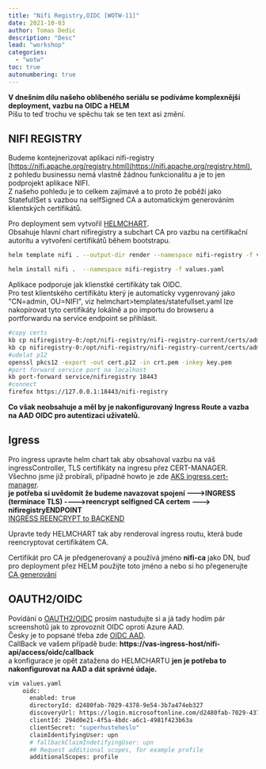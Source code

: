 ```yaml
---
title: "Nifi Registry,OIDC [WOTW-11]"
date: 2021-10-03 
author: Tomas Dedic
description: "Desc"
lead: "workshop"
categories:
  - "wotw"
toc: true
autonumbering: true
---
```

**V dnešním dílu našeho oblíbeného seriálu se podíváme komplexnější deployment, vazbu na OIDC a HELM**  
Píšu to teď trochu ve spěchu tak se ten text asi změní.


## NIFI REGISTRY
Budeme kontejnerizovat aplikaci nifi-registry [https://nifi.apache.org/registry.html](https://nifi.apache.org/registry.html), z pohledu businessu nemá vlastně žádnou funkcionalitu a je to jen podprojekt aplikace NIFI.  
Z našeho pohledu je to celkem zajímavé a to proto že poběží jako StatefullSet s vazbou na selfSigned CA a automatickým generováním klientských certifikátů.  

Pro deployment sem vytvořil [HELMCHART](https://github.com/tomasdedic/nifiregistry-WOTW.git).  
Obsahuje hlavní chart nifiregistry a subchart CA pro vazbu na certifikační autoritu a vytvoření certifikátů během bootstrapu.  


```sh
helm template nifi . --output-dir render --namespace nifi-registry -f values.yaml
```
```sh
helm install nifi .  --namespace nifi-registry -f values.yaml
```
Aplikace podporuje jak klienstké certifikáty tak OIDC.  
Pro test klientského certifikátu který je automaticky vygenrovaný jako "CN=admin, OU=NIFI", viz helmchart>templates/statefullset.yaml  lze nakopírovat tyto certifikáty lokálně a po importu do browseru a portforwardu na service endpoint se přihlásit.

```sh
#copy certs
kb cp nifiregistry-0:/opt/nifi-registry/nifi-registry-current/certs/admin/key.pem key.pem
kb cp nifiregistry-0:/opt/nifi-registry/nifi-registry-current/certs/admin/crt.pem crt.pem
#udelat p12
openssl pkcs12 -export -out cert.p12 -in crt.pem -inkey key.pem
#port forward service port na localhost
kb port-forward service/nifiregistry 18443
#connect
firefox https://127.0.0.1:18443/nifi-registry
```

**Co však neobsahuje a měl by je nakonfigurovaný Ingress Route a vazba na AAD OIDC pro autentizaci uživatelů.**


## Igress
Pro ingress upravte helm chart tak aby obsahoval vazbu na váš ingressController, TLS certifikáty na ingresu přez CERT-MANAGER.  
Všechno jsme již probírali, případné howto je zde [AKS ingress,cert-manager](/openshift/aks/external_dns/external_dns/).  
**je potřeba si uvědomit že budeme navazovat spojení --->INGRESS (terminace TLS) ---->reencrypt selfigned CA certem ---> nifiregistryENDPOINT**  
[INGRESS REENCRYPT to BACKEND](https://kubernetes.github.io/ingress-nginx/user-guide/nginx-configuration/annotations/#backend-protocol)  
  
Upravte tedy HELMCHART tak aby renderoval ingress routu, která bude reencryptovat certifikátem CA.  

Certifikát pro CA je předgenerovaný a používá jméno **nifi-ca** jako DN, buď pro deployment přez HELM použijte toto jméno a nebo si ho přegenerujte
[CA generování](https://github.com/tomasdedic/nifiregistry-WOTW/blob/main/charts/ca/cacert/README.md)

## OAUTH2/OIDC
Povídání o [OAUTH2/OIDC](https://developer.okta.com/blog/2019/10/21/illustrated-guide-to-oauth-and-oidc) prosím nastudujte si a já tady hodím pár screenshotů jak to zprovoznit OIDC oproti Azure AAD.  
Česky je to popsané třeba zde [OIDC AAD](https://www.tomaskubica.cz/post/2019/moderni-autentizace-overovani-interniho-uzivatele-s-openid-connect-a-aad/).  
CallBack ve vašem případě bude: **https://vas-ingress-host/nifi-api/access/oidc/callback**   
a konfigurace je opět zatažena do HELMCHARTU **jen je potřeba to nakonfigurovat na AAD a dát správné údaje.**
```sh
vim values.yaml
    oidc:
      enabled: true
      directoryId: d2480fab-7029-4378-9e54-3b7a474eb327
      discoveryUrl: https://login.microsoftonline.com/d2480fab-7029-4378-9e54-3b7a474eb327/v2.0/.well-known/openid-configuration
      clientId: 294d0e21-4f5a-4bdc-a6c1-4981f423b63a
      clientSecret: "superhusteheslo"
      claimIdentifyingUser: upn
      # fallbackClaimIndetifyingUser: upn
      ## Request additional scopes, for example profile
      additionalScopes: profile
```





